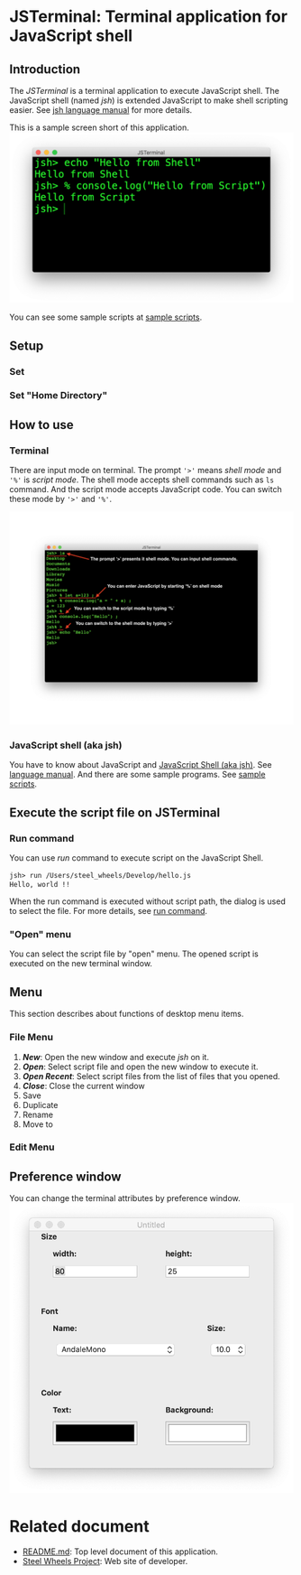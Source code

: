 # JSTerminal: Terminal application for JavaScript shell

## Introduction
The *JSTerminal* is a terminal application to execute JavaScript shell.
The JavaScript shell (named *jsh*) is extended JavaScript to make shell scripting easier. See [jsh language manual](https://github.com/steelwheels/JSTools/blob/master/Document/jsh-lang.md) for more details.

This is a sample screen short of this application.
![Main window](./Images/main-screenshot.png)

You can see some sample scripts at [sample scripts](https://github.com/steelwheels/JSTools/blob/master/Document/samples/sample.md).

## Setup
### Set 

### Set "Home Directory"


## How to use
### Terminal
There are input mode on terminal.
The prompt `'>'` means *shell mode* and `'%'` is *script mode*.
The shell mode accepts shell commands such as `ls` command.
And the script mode accepts JavaScript code.
You can switch these mode by `'>'` and `'%'`.

![Two modes](Images/mode2.png)

### JavaScript shell (aka jsh)
You have to know about JavaScript and [JavaScript Shell (aka jsh)](https://github.com/steelwheels/JSTools/blob/master/Document/jsh-lang.md).
See [language manual](https://github.com/steelwheels/JSTools/blob/master/Document/jsh-lang.md). And there are some sample programs. See [sample scripts](https://github.com/steelwheels/JSTools/blob/master/Document/samples/sample.md).

## Execute the script file on JSTerminal
### Run command
You can use *run* command to execute script on the JavaScript Shell.
````
jsh> run /Users/steel_wheels/Develop/hello.js
Hello, world !!
````

When the run command is executed without script path, the dialog is used to select the file.
For more details, see [run command](https://github.com/steelwheels/JSTools/blob/master/Document/builtins/run-man.md).

### "Open" menu
You can select the script file by "open" menu.
The opened script is executed on the new terminal window.

## Menu
This section describes about functions of desktop menu items.
### File Menu
1. ___New___: Open the new window and execute *jsh* on it.
2. ___Open___: Select script file and open the new window to execute it.
3. ___Open Recent___: Select script files from the list of files that you opened.
4. ___Close___: Close the current window
5. Save
6. Duplicate
7. Rename
8. Move to

### Edit Menu

## Preference window
You can change the terminal attributes by preference window.
![Preference window](./Images/preference-screenshot.png)

# Related document
* [README.md](https://github.com/steelwheels/JSTerminal): Top level document of this application.
* [Steel Wheels Project](http://steelwheels.github.io): Web site of developer.
